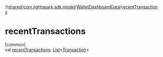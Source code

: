 //[shared](../../../index.md)/[com.lightspark.sdk.model](../index.md)/[WalletDashboardData](index.md)/[recentTransactions](recent-transactions.md)

# recentTransactions

[common]\
val [recentTransactions](recent-transactions.md): [List](https://kotlinlang.org/api/latest/jvm/stdlib/kotlin.collections/-list/index.html)&lt;[Transaction](../-transaction/index.md)&gt;
